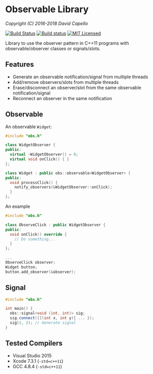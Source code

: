 Observable Library
==================

*Copyright (C) 2016-2018 David Capello*

[![Build Status](https://travis-ci.org/dacap/observable.svg)](https://travis-ci.org/dacap/observable)
[![Build status](https://ci.appveyor.com/api/projects/status/jcur6dbi1vw6hrbw?svg=true)](https://ci.appveyor.com/project/dacap/observable)
[![MIT Licensed](https://img.shields.io/badge/license-MIT-blue.svg)](LICENSE.txt)

Library to use the observer pattern in C++11 programs with
observable/observer classes or signals/slots.

Features
--------

* Generate an observable notification/signal from multiple threads
* Add/remove observers/slots from multiple threads
* Erase/disconnect an observer/slot from the same observable notification/signal
* Reconnect an observer in the same notification

Observable
----------

An observable `Widget`:

```cpp
#include "obs.h"

class WidgetObserver {
public:
  virtual ~WidgetObserver() = 0;
  virtual void onClick() { }
};

class Widget : public obs::observable<WidgetObserver> {
public:
  void processClick() {
    notify_observers(&WidgetObserver::onClick);
  }
};
```

An example

```cpp
#include "obs.h"

class ObserveClick : public WidgetObserver {
public:
  void onClick() override {
    // Do something...
  }
};

...
ObserveClick observer;
Widget button;
button.add_observer(&observer);
```

Signal
------

```cpp
#include "obs.h"

int main() {
  obs::signal<void (int, int)> sig;
  sig.connect([](int x, int y){ ... });
  sig(1, 2); // Generate signal
}
```

Tested Compilers
----------------

* Visual Studio 2015
* Xcode 7.3.1 (`-std=c++11`)
* GCC 4.8.4 (`-std=c++11`)

